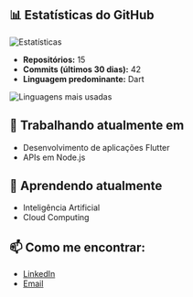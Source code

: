 <!--
**Junior-AndradeH/Junior-AndradeH** is a ✨ _special_ ✨ repository because its `README.md` (this file) appears on your GitHub profile.
-->

## 📊 Estatísticas do GitHub

![Estatísticas](https://github-readme-stats.vercel.app/api?username=Junior-AndradeH&show_icons=true&theme=radical)

- **Repositórios:** 15
- **Commits (últimos 30 dias):** 42
- **Linguagem predominante:** Dart

![Linguagens mais usadas](https://github-readme-stats.vercel.app/api/top-langs/?username=Junior-AndradeH&layout=compact&theme=radical)

## 🔭 Trabalhando atualmente em
- Desenvolvimento de aplicações Flutter
- APIs em Node.js

## 🌱 Aprendendo atualmente
- Inteligência Artificial
- Cloud Computing

## 📫 Como me encontrar:
- [LinkedIn](https://linkedin.com/in/seu-linkedin)
- [Email](mailto:seu.email@domain.com)
